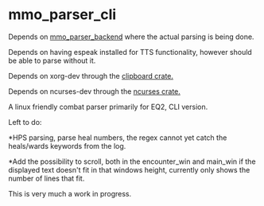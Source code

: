 # mmo_parser_cli

Depends on <a href="https://github.com/Morindhal/mmo_parser_backend">mmo_parser_backend</a> where the actual parsing is being done.

Depends on having espeak installed for TTS functionality, however should be able to parse without it.

Depends on xorg-dev through the <a href="https://github.com/aweinstock314/rust-clipboard">clipboard crate.</a>

Depends on ncurses-dev through the <a href="https://github.com/jeaye/ncurses-rs">ncurses crate.</a>

A linux friendly combat parser primarily for EQ2, CLI version.



Left to do:


*HPS parsing, parse heal numbers, the regex cannot yet catch the heals/wards keywords from the log.

*Add the possibility to scroll, both in the encounter_win and main_win if the displayed text doesn't fit in that windows height, currently only shows the number of lines that fit.



This is very much a work in progress.

